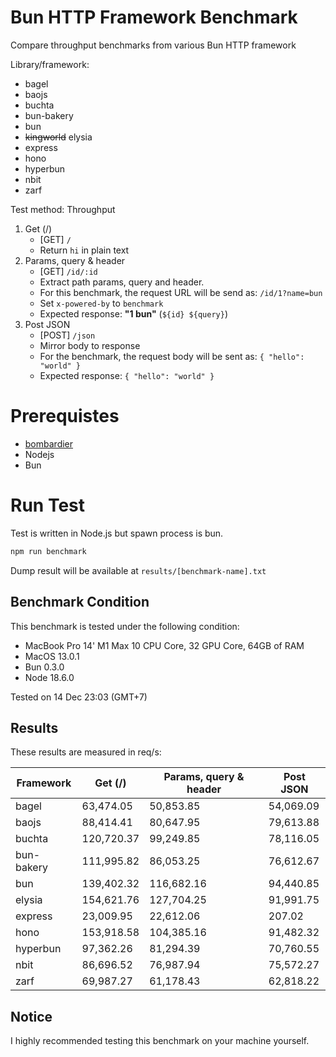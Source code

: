 # Bun HTTP Framework Benchmark
Compare throughput benchmarks from various Bun HTTP framework

Library/framework:
- bagel
- baojs
- buchta
- bun-bakery
- bun
- ~~kingworld~~ elysia
- express
- hono
- hyperbun
- nbit
- zarf

Test method:
Throughput
1. Get (/)
    - [GET] `/`
    - Return `hi` in plain text
2. Params, query & header
    - [GET] `/id/:id`
    - Extract path params, query and header.
    - For this benchmark, the request URL will be send as: `/id/1?name=bun`
    - Set `x-powered-by` to `benchmark`
    - Expected response: **"1 bun"** (`${id} ${query}`)
3. Post JSON
    - [POST] `/json`
    - Mirror body to response
    - For the benchmark, the request body will be sent as: `{ "hello": "world" }`
    - Expected response: `{ "hello": "world" }`

# Prerequistes
- [bombardier](https://github.com/codesenberg/bombardier)
- Nodejs
- Bun

# Run Test
Test is written in Node.js but spawn process is bun.

```typescript
npm run benchmark
```

Dump result will be available at `results/[benchmark-name].txt`

## Benchmark Condition
This benchmark is tested under the following condition:
- MacBook Pro 14' M1 Max 10 CPU Core, 32 GPU Core, 64GB of RAM
- MacOS 13.0.1
- Bun 0.3.0
- Node 18.6.0

Tested on 14 Dec 23:03 (GMT+7)

## Results
These results are measured in req/s:

|  Framework       |  Get (/)    |  Params, query & header | Post JSON  |
| ---------------- | ----------- | ----------------------- | ---------- |
| bagel | 63,474.05 | 50,853.85 | 54,069.09 |
| baojs | 88,414.41 | 80,647.95 | 79,613.88 |
| buchta | 120,720.37 | 99,249.85 | 78,116.05 |
| bun-bakery | 111,995.82 | 86,053.25 | 76,612.67 |
| bun | 139,402.32 | 116,682.16 | 94,440.85 |
| elysia | 154,621.76 | 127,704.25 | 91,991.75 |
| express | 23,009.95 | 22,612.06 | 207.02 |
| hono | 153,918.58 | 104,385.16 | 91,482.32 |
| hyperbun | 97,362.26 | 81,294.39 | 70,760.55 |
| nbit | 86,696.52 | 76,987.94 | 75,572.27 |
| zarf | 69,987.27 | 61,178.43 | 62,818.22 |

## Notice
I highly recommended testing this benchmark on your machine yourself.
